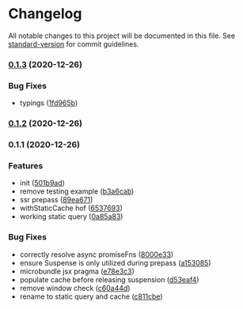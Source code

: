 # Changelog

All notable changes to this project will be documented in this file. See [standard-version](https://github.com/conventional-changelog/standard-version) for commit guidelines.

### [0.1.3](https://github.com/asyarb/use-cached-query/compare/v0.1.2...v0.1.3) (2020-12-26)


### Bug Fixes

* typings ([1fd965b](https://github.com/asyarb/use-cached-query/commit/1fd965b28bea0da28dc1c3106ae4006e4f3e34d5))

### [0.1.2](https://github.com/asyarb/use-cached-query/compare/v0.1.1...v0.1.2) (2020-12-26)

### 0.1.1 (2020-12-26)


### Features

* init ([501b9ad](https://github.com/asyarb/use-cached-query/commit/501b9ade469d375ceb5378cb266f66533bfbbd86))
* remove testing example ([b3a6cab](https://github.com/asyarb/use-cached-query/commit/b3a6cab7e428fc067928eb92d1eb1989b77c6bae))
* ssr prepass ([89ea671](https://github.com/asyarb/use-cached-query/commit/89ea671f7591fbc1d1b478667f1f80d36ca56c46))
* withStaticCache hof ([6537693](https://github.com/asyarb/use-cached-query/commit/65376934ac9b301175320cd9ab48b1412dcc37a4))
* working static query ([0a85a83](https://github.com/asyarb/use-cached-query/commit/0a85a831704944da714f2b1fc4ac256990b8a2fa))


### Bug Fixes

* correctly resolve async promiseFns ([8000e33](https://github.com/asyarb/use-cached-query/commit/8000e3381a5923a6bffd7375e6647e4514347b8f))
* ensure Suspense is only utilized during prepass ([a153085](https://github.com/asyarb/use-cached-query/commit/a1530851f9d870759752b4afb326a46f80716531))
* microbundle jsx pragma ([e78e3c3](https://github.com/asyarb/use-cached-query/commit/e78e3c3bf35d2c0361f79a2ef90aab8b0f97588d))
* populate cache before releasing suspension ([d53eaf4](https://github.com/asyarb/use-cached-query/commit/d53eaf4839415385be9e6110887cc702ffa7e83c))
* remove window check ([c60a44d](https://github.com/asyarb/use-cached-query/commit/c60a44df137b6e4883abfed267c8aaba21881610))
* rename to static query and cache ([c811cbe](https://github.com/asyarb/use-cached-query/commit/c811cbefe662a4cceb54914c2290e89c44229d4c))
